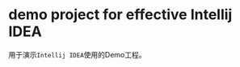 demo project for effective Intellij IDEA
=============================================

用于演示`Intellij IDEA`使用的Demo工程。
